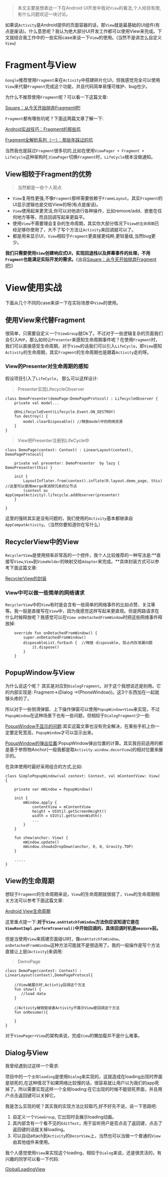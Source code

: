 
>本文主要是想表达一下在Android UI开发中我对`View`的看法,个人经验有限,有什么问题欢迎一块讨论。

如果说`Activity`是Android提供的页面容器的话，那`View`就是最基础的UI组件(有点是废话)。什么意思呢？我认为绝大部分UI开发工作都可以使用View来完成。下文就结合我工作中的一些实际case来谈一下`View`的使用。(当然不是讲怎么自定义`View`)

# Fragment与View

`Google`推荐使用`Fragment`来在`Activity`中搭建碎片化UI，但我感觉完全可以使用`View`来代替`Fragment`完成这个功能，并且代码简单易懂可维护、bug也少。

为什么不推荐使用`Fragment`呢？可以看一下这篇文章: 

[Square：从今天开始抛弃Fragment吧!](http://www.jcodecraeer.com/a/anzhuokaifa/androidkaifa/2015/0605/2996.html)

`Fragment`都有哪些坑呢？下面这两篇文章了解一下:

[Android实战技巧：Fragment的那些坑](http://toughcoder.net/blog/2015/04/30/android-fragment-the-bad-parts/)

[Fragment全解析系列（一）：那些年踩过的坑](https://www.jianshu.com/p/d9143a92ad94)

当然我也是踩过`Fragment`很多坑的,比如在使用`ViewPager + Fragment + LifeCycle`这种架构时,`ViewPager`切换`Fragment`时，`LifeCycle`根本没做通知。

## View相较于Fragment的优势

>当然都是一些个人观点

- `View`复用性更强,不像`Fragment`那样需要依赖于`FrameLayout`。其实`Fragment`的UI显示逻辑也是交给View的呀(有点是废话)。
- `View`使用起来更灵活,你可以对他进行各种操作，比如remove/add、嵌套在任何地方等等，而且回调写起来更扁平。
- 使用`View`不需要理会复杂的生命周期，其实你大部分情况下`View的生命周期`已经足够你使用了，大不了写个方法让`Activity`来回调就可以了。
- 都是用来显示UI，`View`相较于`Fragment`更直接更纯粹,更轻量级,当然bug更少。

**我们只需要使用`View`创建响应式UI，实现回退栈以及屏幕事件的处理，不用`Fragment`也能满足实际开发的需求。**《出自[Square：从今天开始抛弃Fragment吧!](http://www.jcodecraeer.com/a/anzhuokaifa/androidkaifa/2015/0605/2996.html)》


# View使用实战

下面从几个不同的case来讲一下在实际场景中`View`的使用。

## 使用View来代替Fragment

很简单，只需要自定义一个`ViewGroup`就Ok了。不过对于一些逻辑复杂的页面我们会引入`MVP`，那么如何让`Presenter`来感知生命周期事件呢？在使用`Fragment`时，我们可以直接感受生命周期，对于`View`的话我们可以引入`LifeCycle`，即`View`感知`Activity`的生命周期，其实`Fragment`的生命周期也是跟着`Activity`走的呀。

### View的Presenter对生命周期的感知

假设项目引入了`LifeCycle`， 那么可以这样设计:

>Presenter实现LifecycleObserver
```
class DemoPresenter(demoPage:DemoPageProtocol) : LifecycleObserver {
    private val model...

    @OnLifecycleEvent(Lifecycle.Event.ON_DESTROY)
    fun destroy() {
        model.clearDisposable() //释放model中的网络资源
    }
}
```

>View把Presenter注册到LifeCycle中
```
class DemoPage(context: Context) : LinearLayout(context), DemoPageProtocol{

    private val presenter: DemoPresenter  by lazy { DemoPresenter(this) }

    init {
        LayoutInflater.from(context).inflate(R.layout.demo_page, this)  //这里可以使用merge来消除冗余的父节点
        (context as AppCompatActivity).lifecycle.addObserver(presenter)  
    }

}
```

这里的强转其实是没有问题的，我们使用的`Activity`基本都继承自`AppCompatActivity`。（当然你要知道你在写什么）


## RecyclerView中的View

`RecyclerView`是使用频率非常高的一个控件，我个人比较推荐的一种写法是:**直接写`View`,`View`到`ViewHolder`的映射交给`Adapter`来完成。**具体封装方式可以参考下面这篇文章:

[RecyclerView的封装](https://github.com/SusionSuc/AdvancedAndroid/blob/master/AndroidFramework%E6%BA%90%E7%A0%81%E5%88%86%E6%9E%90/recyclerview/RecyclerView%E7%9A%84%E4%BD%BF%E7%94%A8%E6%80%BB%E7%BB%93%E4%BB%A5%E5%8F%8A%E5%B8%B8%E8%A7%81%E9%97%AE%E9%A2%98%E8%A7%A3%E5%86%B3%E6%96%B9%E6%A1%88.md)


### View中可以做一些简单的网络请求

`RecyclerView`中的`View`有时是会含有一些简单的网络事件的比如点赞、关注等等。我一般是直接写在`View`中，因为我感觉这样写起来更直观。但是网路请求在什么时候释放呢？我感觉可以在`View onDetachedFromWindow`时把这些网络事件释放掉:

```
    override fun onDetachedFromWindow() {
        super.onDetachedFromWindow()
        disposableList.forEach {  //释放 disposable, 防止内存泄漏问题
            it.dispose()
        }
    }
```


## PopupWindow与View

为什么说这个呢？ 其实是对应到`DialogFragment`。对于这个我想说还是别用。它的内部实现是: Fragment->(Dialog ->(PhoneWindow))。这3个东西加在一起就够头疼的了。

所以对于一些侧滑弹窗、上下操作弹窗可以使用`PopupWindow+View`来实现，不过`PopupWindow`在这种场景下也有一些问题，但相较于`DialogFragment`少一些:

[PopupWindow不显示的问题](https://www.jianshu.com/p/a53d90a31591):其实这篇文章也没有完全解决，在某些手机上你一定要定死宽高，`PopupWindow`才可以显示出来。

[PopupWindow的弹出位置](https://www.jianshu.com/p/6c32889e6377):PopupWindow弹出位置的计算。其实我目前适用的都是基于参照物Anchor(一般我都是取`Activity.window.decorView`)的相对位置来展示的。

在具体使用时最好采用组合的方式,比如:

```
class SimplePopupWindow(val context: Context, val mContentView: View) {

    private var mWindow = PopupWindow()

    init {
        mWindow.apply {
            contentView = mContentView
            height = UIUtil.getScreenHeight()
            width = UIUtil.getScreenWidth()
            ...
        }
    }

    fun show(anchor: View) {
        mWindow.update()
        mWindow.showAsDropDown(anchor, 0, 0, Gravity.TOP)
    }

    .....
}
```


## View的生命周期

想较于`Fragment`的生命周期来说，`View`的生命周期就很弱了，`View`的生命周期相关方法可以参考下面这篇文章:

[Android View生命周期](https://www.jianshu.com/p/08e6dab7886e)

这里重点提一下:**对于`View.onAttatchToWindow`方法你应该知道它是在`ViewRootImpl.performTraversal()`中开始回调的，具体回调时机是`measure`前。**

但是当使用`View`来搭建页面级UI时，像`onAttatchToWindow`、`onDetachedFromWindow`这种方法可能就不是很适用了。我的一般操作是写个方法直接让上层(`Activity`)来调用:

>DemoPage
```
class DemoPage(context: Context) : LinearLayout(context),DemoPageProtocol{
    
    //View被展示时,Activtiy回调这个方法
    fun show() {
       //load data
    }

    //Activity被销毁或者Activity不展示View是回调这个方法
    fun onResume(){

    }
}
```

对于`ViewPager+View`的架构来说，完成`View`的懒加载并不是什么难事。

## Dialog与View

我曾经遇到过这样一个需求:

项目中的一个`全局loading`是使用`Dialog`来实现的，这就造成在loading出现时界面是锁死的,在这种情况下如果网络比较慢的话，很容易就让用户以为我们的app死掉了。所以需要实现这样一个全局loading:在它出现的时候不能锁死界面，并且用户点击返回键可以关掉它。

我是怎么实现的呢？其实我的实现方法比较取巧,好不好先不说，说一下思路吧:

1. 自定义一个`ViewGroup`, 它出现时会展示loading动画。
2. 其内部含有一个看不见的`EditText`，用于监听用户是否点击了返回键，点击了返回键的话就关掉loading。
3. 可以自动attach到`Activity`的`DecorView`上，当然也可以当做一个普通的`View`由其他组件来使用。

我个人感觉使用`View`来实现这个loading，相较于`Dialog`来说，还是很灵活的，有兴趣的同学可以看一下代码:

[GlobalLoadingView](picture/GlobalLoadingView.kt)


